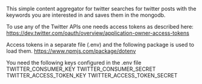This simple content aggregator for twitter searches for twitter posts with 
the keywords you are interested in and saves them in the mongodb.

To use any of the Twitter APIs one needs access tokens as described here:
https://dev.twitter.com/oauth/overview/application-owner-access-tokens

Access tokens in a separate file (.env) and the following package is used to load them.
https://www.npmjs.com/package/dotenv

You need the following keys configured in the .env file
TWITTER_CONSUMER_KEY
TWITTER_CONSUMER_SECRET
TWITTER_ACCESS_TOKEN_KEY
TWITTER_ACCESS_TOKEN_SECRET

